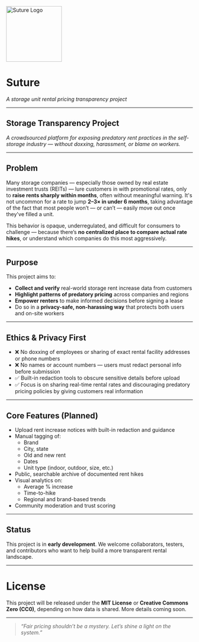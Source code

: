 <img src="assets/suture_logo.png" alt="Suture Logo" width="150"/>

# Suture  
*A storage unit rental pricing transparency project*

---

## Storage Transparency Project

*A crowdsourced platform for exposing predatory rent practices in the self-storage industry — without doxxing, harassment, or blame on workers.*

---

## Problem

Many storage companies — especially those owned by real estate investment trusts (REITs) — lure customers in with promotional rates, only to **raise rents sharply within months**, often without meaningful warning. It's not uncommon for a rate to jump **2–3× in under 6 months**, taking advantage of the fact that most people won’t — or can’t — easily move out once they've filled a unit.

This behavior is opaque, underregulated, and difficult for consumers to challenge — because there’s **no centralized place to compare actual rate hikes**, or understand which companies do this most aggressively.

---

## Purpose

This project aims to:

- **Collect and verify** real-world storage rent increase data from customers  
- **Highlight patterns of predatory pricing** across companies and regions  
- **Empower renters** to make informed decisions before signing a lease  
- Do so in a **privacy-safe, non-harassing way** that protects both users and on-site workers  

---

## Ethics & Privacy First

- ❌ No doxxing of employees or sharing of exact rental facility addresses or phone numbers  
- ❌ No names or account numbers — users must redact personal info before submission  
- ✅ Built-in redaction tools to obscure sensitive details before upload  
- ✅ Focus is on sharing real-time rental rates and discouraging predatory pricing policies by giving customers real information  

---

## Core Features (Planned)

- Upload rent increase notices with built-in redaction and guidance  
- Manual tagging of:
  - Brand  
  - City, state  
  - Old and new rent  
  - Dates  
  - Unit type (indoor, outdoor, size, etc.)  
- Public, searchable archive of documented rent hikes  
- Visual analytics on:
  - Average % increase  
  - Time-to-hike  
  - Regional and brand-based trends  
- Community moderation and trust scoring  

---

## Status

This project is in **early development**. We welcome collaborators, testers, and contributors who want to help build a more transparent rental landscape.

---

# License

This project will be released under the **MIT License** or **Creative Commons Zero (CC0)**, depending on how data is shared. More details coming soon.

---

> *“Fair pricing shouldn’t be a mystery. Let’s shine a light on the system.”*
